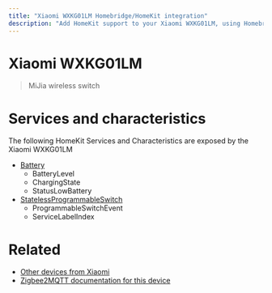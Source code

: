 ```yaml
---
title: "Xiaomi WXKG01LM Homebridge/HomeKit integration"
description: "Add HomeKit support to your Xiaomi WXKG01LM, using Homebridge, Zigbee2MQTT and homebridge-z2m."
---
```

<!---
This file has been GENERATED using src/docgen/docgen.ts
DO NOT EDIT THIS FILE MANUALLY!
-->
# Xiaomi WXKG01LM
> MiJia wireless switch


# Services and characteristics
The following HomeKit Services and Characteristics are exposed by
the Xiaomi WXKG01LM

* [Battery](../../battery.md)
  * BatteryLevel
  * ChargingState
  * StatusLowBattery
* [StatelessProgrammableSwitch](../../action.md)
  * ProgrammableSwitchEvent
  * ServiceLabelIndex


# Related
* [Other devices from Xiaomi](../index.md#xiaomi)
* [Zigbee2MQTT documentation for this device](https://www.zigbee2mqtt.io/devices/WXKG01LM.html)